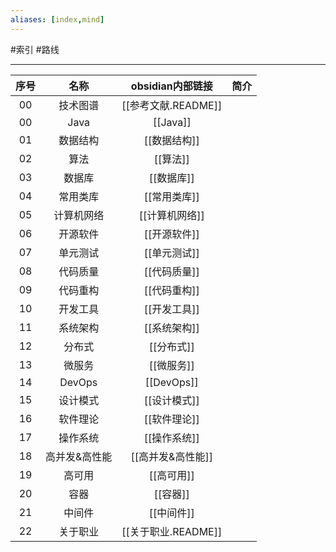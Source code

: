 ```yaml
---
aliases: [index,mind]
---
```

#索引 #路线

---


| 序号 | 名称          | obsidian内部链接    | 简介 |
| :--: | :-----------: | :-----------------: | ---- |
| 00   | 技术图谱      | [[参考文献.README]]        |      |
| 00   | Java          | [[Java]]            |      |
| 01   | 数据结构      | [[数据结构]]        |      |
| 02   | 算法          | [[算法]]            |      |
| 03   | 数据库        | [[数据库]]          |      |
| 04   | 常用类库      | [[常用类库]]        |      |
| 05   | 计算机网络    | [[计算机网络]]      |      |
| 06   | 开源软件      | [[开源软件]]        |      |
| 07   | 单元测试      | [[单元测试]]        |      |
| 08   | 代码质量      | [[代码质量]]        |      |
| 09   | 代码重构      | [[代码重构]]        |      |
| 10   | 开发工具      | [[开发工具]]        |      |
| 11   | 系统架构      | [[系统架构]]        |      |
| 12   | 分布式        | [[分布式]]          |      |
| 13   | 微服务        | [[微服务]]          |      |
| 14   | DevOps        | [[DevOps]]          |      |
| 15   | 设计模式      | [[设计模式]]        |      |
| 16   | 软件理论      | [[软件理论]]        |      |
| 17   | 操作系统      | [[操作系统]]        |      |
| 18   | 高并发&高性能 | [[高并发&高性能]]   |      |
| 19   | 高可用        | [[高可用]]          |      |
| 20   | 容器          | [[容器]]            |      |
| 21   | 中间件        | [[中间件]]          |      |
| 22   | 关于职业      | [[关于职业.README]] |         |

